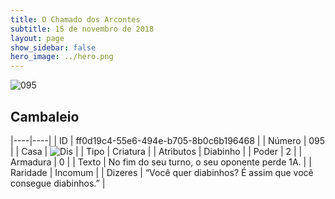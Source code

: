 ```yaml
---
title: O Chamado dos Arcontes
subtitle: 15 de novembro de 2018
layout: page
show_sidebar: false
hero_image: ../hero.png
---
```


![095](https://cdn.keyforgegame.com/media/card_front/pt/341_095_563MPX64P3XC_pt.png)

## Cambaleio

|----|----|
| ID | ff0d19c4-55e6-494e-b705-8b0c6b196468 |
| Número | 095 |
| Casa | ![Dis](https://archonarcana.com/images/thumb/e/e8/Dis.png/22px-Dis.png "Dis") |
| Tipo | Criatura |
| Atributos | Diabinho |
| Poder | 2 |
| Armadura | 0 |
| Texto | No fim do seu turno, o seu oponente perde 1A. |
| Raridade | Incomum |
| Dizeres | “Você quer diabinhos? É assim que você  consegue diabinhos.” |
